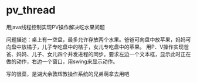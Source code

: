 # pv_thread
用java线程控制实现PV操作解决吃水果问题

问题描述：桌上有一空盘，最多允许存放两个水果。爸爸可向盘中放苹果，妈妈可向盘中放橘子，儿子专吃盘中的桔子，女儿专吃盘中的苹果。
用P、V操作实现爸爸、妈妈、儿子、女儿四个并发进程的同步。要求左边一个文本框，显示此时正在做的动作，右边一个窗口，用swing来显示动作。

写的很菜，是湖大余敦辉教操作系统的兄弟萌拿去用吧
